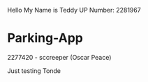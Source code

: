 Hello My Name is Teddy
UP Number: 2281967
# Parking-App

2277420 - sccreeper (Oscar Peace)

Just testing Tonde

